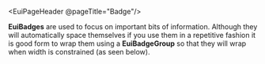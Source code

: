 <EuiPageHeader @pageTitle="Badge"/>
<EuiHorizontalRule />
<EuiText>

  <p>
<strong>EuiBadges</strong> are used to focus on important bits of information. Although they will automatically space themselves if you use them in a repetitive fashion it is good form to wrap them using a <strong>EuiBadgeGroup</strong> so that they will wrap when width is constrained (as seen below).
  </p>
</EuiText>
